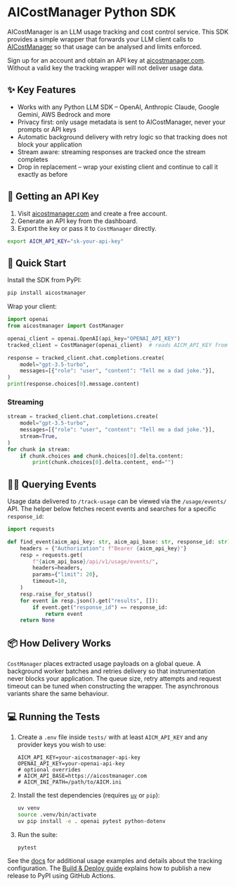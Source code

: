 # AICostManager Python SDK

AICostManager is an LLM usage tracking and cost control service. This SDK provides a simple wrapper that forwards your LLM client calls to [AICostManager](https://aicostmanager.com) so that usage can be analysed and limits enforced.

Sign up for an account and obtain an API key at [aicostmanager.com](https://aicostmanager.com). Without a valid key the tracking wrapper will not deliver usage data.

## ✨ Key Features

- Works with any Python LLM SDK – OpenAI, Anthropic Claude, Google Gemini, AWS Bedrock and more
- Privacy first: only usage metadata is sent to AICostManager, never your prompts or API keys
- Automatic background delivery with retry logic so that tracking does not block your application
- Stream aware: streaming responses are tracked once the stream completes
- Drop in replacement – wrap your existing client and continue to call it exactly as before

## 👤 Getting an API Key

1. Visit [aicostmanager.com](https://aicostmanager.com) and create a free account.
2. Generate an API key from the dashboard.
3. Export the key or pass it to `CostManager` directly.

```bash
export AICM_API_KEY="sk-your-api-key"
```

## 🚀 Quick Start

Install the SDK from PyPI:

```bash
pip install aicostmanager
```

Wrap your client:

```python
import openai
from aicostmanager import CostManager

openai_client = openai.OpenAI(api_key="OPENAI_API_KEY")
tracked_client = CostManager(openai_client)  # reads AICM_API_KEY from env

response = tracked_client.chat.completions.create(
    model="gpt-3.5-turbo",
    messages=[{"role": "user", "content": "Tell me a dad joke."}],
)
print(response.choices[0].message.content)
```

### Streaming

```python
stream = tracked_client.chat.completions.create(
    model="gpt-3.5-turbo",
    messages=[{"role": "user", "content": "Tell me a dad joke."}],
    stream=True,
)
for chunk in stream:
    if chunk.choices and chunk.choices[0].delta.content:
        print(chunk.choices[0].delta.content, end="")
```

## 👨‍💻 Querying Events

Usage data delivered to `/track-usage` can be viewed via the `/usage/events/` API. The helper below fetches recent events and searches for a specific `response_id`:

```python
import requests

def find_event(aicm_api_key: str, aicm_api_base: str, response_id: str):
    headers = {"Authorization": f"Bearer {aicm_api_key}"}
    resp = requests.get(
        f"{aicm_api_base}/api/v1/usage/events/",
        headers=headers,
        params={"limit": 20},
        timeout=10,
    )
    resp.raise_for_status()
    for event in resp.json().get("results", []):
        if event.get("response_id") == response_id:
            return event
    return None
```

## 📦 How Delivery Works

`CostManager` places extracted usage payloads on a global queue. A background worker batches and retries delivery so that instrumentation never blocks your application. The queue size, retry attempts and request timeout can be tuned when constructing the wrapper. The asynchronous variants share the same behaviour.

## 💻 Running the Tests

1. Create a `.env` file inside `tests/` with at least `AICM_API_KEY` and any provider keys you wish to use:

   ```env
   AICM_API_KEY=your-aicostmanager-api-key
   OPENAI_API_KEY=your-openai-api-key
   # optional overrides
   # AICM_API_BASE=https://aicostmanager.com
   # AICM_INI_PATH=/path/to/AICM.ini
   ```

2. Install the test dependencies (requires [`uv`](https://github.com/astral-sh/uv) or `pip`):

   ```bash
   uv venv
   source .venv/bin/activate
   uv pip install -e . openai pytest python-dotenv
   ```

3. Run the suite:

   ```bash
   pytest
   ```


See the [docs](docs/index.md) for additional usage examples and details about the tracking configuration. The [Build & Deploy guide](docs/build_and_deploy.md) explains how to publish a new release to PyPI using GitHub Actions.
